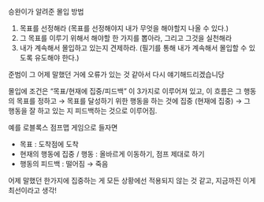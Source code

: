 승완이가 알려준 몰입 방법
1. 목표를 선정해라  (목표를 선정해야지 내가 무엇을 해야할지 나올 수 있다.)
2. 그 목표를 이루기 위해서 해야할 한 가지를 뽑아라, 그리고 그것을 실천해라
3. 내가 계속해서 몰입하고 있는지 견제하라. (필기를 통해 내가 계속해서 몰입할 수 있도록 유도해야 한다.)


준범이 그 어제 말했던 거에 오류가 있는 것 같아서 다시 얘기해드리겠습니당


몰입에 조건은 “목표/현재에 집중/피드백” 이 3가지로 이루어져 있고, 
이 흐름은 그 행동의 목표를 정하고 → 목표를 달성하기 위한 행동을 하는 것에 집중 (현재에 집중) → 그 행동을 잘 하고 있는 지 피드백하는 것으로 이루어짐.

예를 로블록스 점프맵 게임으로 들자면
- 목표 : 도착점에 도착
- 현재의 행동에 집중 / 행동 : 올바르게 이동하기, 점프 제대로 하기
- 행동의 피드백 : 떨어짐 → 죽음

어제 말했던 한가지에 집중하는 게 모든 상황에선 적용되지 않는 것 같고, 지금까진 이게 최선이라고 생각!